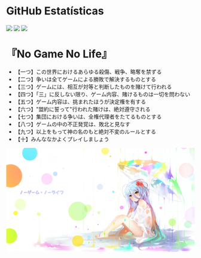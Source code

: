 # GitHub Estatísticas

<img align="center" src="https://github-readme-stats.vercel.app/api/top-langs/?username=HaoHaoP&hide=html&layout=compact&theme=dracula" />
<img align="center" src="https://github-readme-stats.vercel.app/api?username=HaoHaoP&theme=dracula&show_icons=true" />
<img align="center" src="https://github-profile-summary-cards.vercel.app/api/cards/profile-details?username=HaoHaoP&theme=dracula" />

# 『No Game No Life』
- 【一つ】この世界におけるあらゆる殺傷、戦争、略奪を禁ずる
- 【二つ】争いは全てゲームによる勝敗で解決するものとする
- 【三つ】ゲームには、相互が対等と判断したものを賭けて行われる
- 【四つ】「三」に反しない限り、ゲーム内容、賭けるものは一切を問わない
- 【五つ】ゲーム内容は、挑まれたほうが決定権を有する
- 【六つ】"盟約に誓って"行われた賭けは、絶対遵守される
- 【七つ】集団における争いは、全権代理者をたてるものとする
- 【八つ】ゲームの中の不正発覚は、敗北と見なす
- 【九つ】以上をもって神の名のもと絶対不変のルールとする
- 【十】みんななかよくプレイしましょう

![img](https://raw.githubusercontent.com/HaoHaoP/HaoHaoP/master/56101522_p0.jpg)
